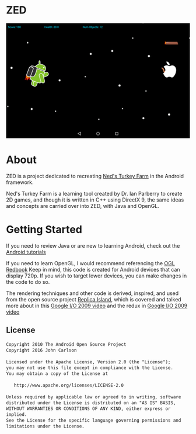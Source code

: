 ZED
=======

![](screenshots/gameplay.png)

# About

ZED is a project dedicated to recreating [Ned's Turkey Farm](https://www.youtube.com/watch?v=a_1XbK06YAk) in the Android framework.

Ned's Turkey Farm is a learning tool created by Dr. Ian Parberry to create 2D games, and 
though it is written in C++ using DirectX 9, the same ideas and concepts are carried over
into ZED, with Java and OpenGL. 

# Getting Started
If you need to review Java or are new to learning Android,
check out the [Android tutorials](http://developer.android.com/training/index.html)

If you need to learn OpenGL, I would recommend referencing the [OGL Redbook](http://www.glprogramming.com/red/)
Keep in mind, this code is created for Android devices that can display 
720p. If you wish to target lower devices, you can make changes in the code to do so.

The rendering techniques and other code is derived, inspired, and used from the open source project
[Replica Island](https://code.google.com/p/replicaisland/), which is covered and talked more about in this [Google I/O 2009 video](http://www.youtube.com/watch?feature=player_detailpage&v=U4Bk5rmIpic) and the redux in [Google I/O 2009 video](http://www.youtube.com/watch?feature=player_detailpage&v=7-62tRHLcHk)

License
--------

    Copyright 2010 The Android Open Source Project 
    Copyright 2016 John Carlson

    Licensed under the Apache License, Version 2.0 (the "License");
    you may not use this file except in compliance with the License.
    You may obtain a copy of the License at

       http://www.apache.org/licenses/LICENSE-2.0

    Unless required by applicable law or agreed to in writing, software
    distributed under the License is distributed on an "AS IS" BASIS,
    WITHOUT WARRANTIES OR CONDITIONS OF ANY KIND, either express or implied.
    See the License for the specific language governing permissions and
    limitations under the License.
